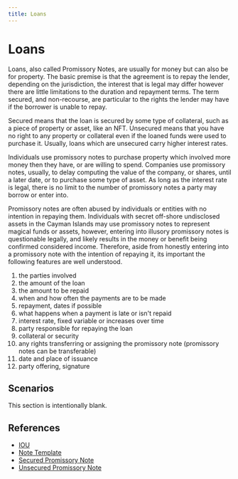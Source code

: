 ```yaml
---
title: Loans
---
```


# Loans

Loans, also called Promissory Notes, are usually for money but can also be for property. The basic premise is that the agreement is to repay the lender, depending on the jurisdiction, the interest that is legal may differ however there are little limitations to the duration and repayment terms. The term secured, and non-recourse, are particular to the rights the lender may have if the borrower is unable to repay.

Secured means that the loan is secured by some type of collateral, such as a piece of property or asset, like an NFT. Unsecured means that you have no right to any property or collateral even if the loaned funds were used to purchase it. Usually, loans which are unsecured carry higher interest rates.

Individuals use promissory notes to purchase property which involved more money then they have, or are willing to spend. Companies use promissory notes, usually, to delay computing the value of the company, or shares, until a later date, or to purchase some type of asset. As long as the interest rate is legal, there is no limit to the number of promissory notes a party may borrow or enter into.

Promissory notes are often abused by individuals or entities with no intention in repaying them. Individuals with secret off-shore undisclosed assets in the Cayman Islands may use promissory notes to represent magical funds or assets, however, entering into illusory promissory notes is questionable legally, and likely results in the money or benefit being confirmed considered income. Therefore, aside from honestly entering into a promissory note with the intention of repaying it, its important the following features are well understood.

1. the parties involved
2. the amount of the loan
3. the amount to be repaid
4. when and how often the payments are to be made
5. repayment, dates if possible
6. what happens when a payment is late or isn't repaid
7. interest rate, fixed variable or increases over time
8. party responsible for repaying the loan
9. collateral or security
10. any rights transferring or assigning the promissory note (promissory notes can be transferable)
11. date and place of issuance
12. party offering, signature

## Scenarios

This section is intentionally blank.

## References

- [IOU](iou-template)
- [Note Template](note-template)
- [Secured Promissory Note](secured-note-template)
- [Unsecured Promissory Note](unsecured-note-template)
